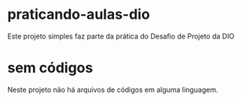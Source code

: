 # praticando-aulas-dio
Este projeto simples faz parte da prática do Desafio de Projeto da DIO

# sem códigos
Neste projeto não há arquivos de códigos em alguma linguagem.

